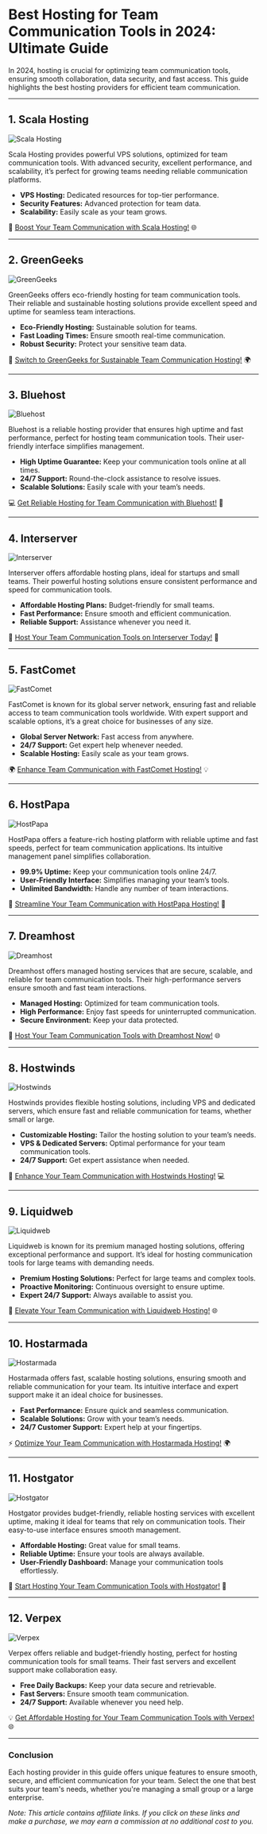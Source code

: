 # Best Hosting for Team Communication Tools in 2024: Ultimate Guide

In 2024, hosting is crucial for optimizing team communication tools, ensuring smooth collaboration, data security, and fast access. This guide highlights the best hosting providers for efficient team communication.

---

## 1. Scala Hosting

![Scala Hosting](https://i.imgur.com/uJ5JIK3.png "Scala Web Hosting")

Scala Hosting provides powerful VPS solutions, optimized for team communication tools. With advanced security, excellent performance, and scalability, it’s perfect for growing teams needing reliable communication platforms.

- **VPS Hosting:** Dedicated resources for top-tier performance.
- **Security Features:** Advanced protection for team data.
- **Scalability:** Easily scale as your team grows.

🚀 [Boost Your Team Communication with Scala Hosting!](https://snipitx.com/scala-jy) 🌐

---

## 2. GreenGeeks

![GreenGeeks](https://i.imgur.com/eEwuntu.jpg "GreenGeeks Hosting")

GreenGeeks offers eco-friendly hosting for team communication tools. Their reliable and sustainable hosting solutions provide excellent speed and uptime for seamless team interactions.

- **Eco-Friendly Hosting:** Sustainable solution for teams.
- **Fast Loading Times:** Ensure smooth real-time communication.
- **Robust Security:** Protect your sensitive team data.

🌿 [Switch to GreenGeeks for Sustainable Team Communication Hosting!](https://snipitx.com/greengeeks-jy) 🌍

---

## 3. Bluehost

![Bluehost](https://i.imgur.com/PasFF9E.jpeg "Bluehost Hosting")

Bluehost is a reliable hosting provider that ensures high uptime and fast performance, perfect for hosting team communication tools. Their user-friendly interface simplifies management.

- **High Uptime Guarantee:** Keep your communication tools online at all times.
- **24/7 Support:** Round-the-clock assistance to resolve issues.
- **Scalable Solutions:** Easily scale with your team’s needs.

💻 [Get Reliable Hosting for Team Communication with Bluehost!](https://snipitx.com/bluehost-jy) 🚀

---

## 4. Interserver

![Interserver](https://i.imgur.com/OM5dOEW.jpeg "Interserver Hosting")

Interserver offers affordable hosting plans, ideal for startups and small teams. Their powerful hosting solutions ensure consistent performance and speed for communication tools.

- **Affordable Hosting Plans:** Budget-friendly for small teams.
- **Fast Performance:** Ensure smooth and efficient communication.
- **Reliable Support:** Assistance whenever you need it.

💸 [Host Your Team Communication Tools on Interserver Today!](https://snipitx.com/interserver-jy) 💼

---

## 5. FastComet

![FastComet](https://i.imgur.com/7qgXuWp.png "FastComet Hosting")

FastComet is known for its global server network, ensuring fast and reliable access to team communication tools worldwide. With expert support and scalable options, it’s a great choice for businesses of any size.

- **Global Server Network:** Fast access from anywhere.
- **24/7 Support:** Get expert help whenever needed.
- **Scalable Hosting:** Easily scale as your team grows.

🌍 [Enhance Team Communication with FastComet Hosting!](https://snipitx.com/fastcomet-jy) 💡

---

## 6. HostPapa

![HostPapa](https://i.imgur.com/ouDTkvl.jpeg "HostPapa Hosting")

HostPapa offers a feature-rich hosting platform with reliable uptime and fast speeds, perfect for team communication applications. Its intuitive management panel simplifies collaboration.

- **99.9% Uptime:** Keep your communication tools online 24/7.
- **User-Friendly Interface:** Simplifies managing your team’s tools.
- **Unlimited Bandwidth:** Handle any number of team interactions.

🌟 [Streamline Your Team Communication with HostPapa Hosting!](https://snipitx.com/hostpapa-jy) 🚀

---

## 7. Dreamhost

![Dreamhost](https://i.imgur.com/rXIg8ip.jpeg "Dreamhost Hosting")

Dreamhost offers managed hosting services that are secure, scalable, and reliable for team communication tools. Their high-performance servers ensure smooth and fast team interactions.

- **Managed Hosting:** Optimized for team communication tools.
- **High Performance:** Enjoy fast speeds for uninterrupted communication.
- **Secure Environment:** Keep your data protected.

🚀 [Host Your Team Communication Tools with Dreamhost Now!](https://snipitx.com/dreamhost-jy) 🌐

---

## 8. Hostwinds

![Hostwinds](https://i.imgur.com/53aSNXx.jpeg "Hostwinds Hosting")

Hostwinds provides flexible hosting solutions, including VPS and dedicated servers, which ensure fast and reliable communication for teams, whether small or large.

- **Customizable Hosting:** Tailor the hosting solution to your team’s needs.
- **VPS & Dedicated Servers:** Optimal performance for your team communication tools.
- **24/7 Support:** Get expert assistance when needed.

🔧 [Enhance Your Team Communication with Hostwinds Hosting!](https://snipitx.com/hostwinds-jy) 💻

---

## 9. Liquidweb

![Liquidweb](https://i.imgur.com/4IvT9SC.jpeg "Liquidweb Hosting")

Liquidweb is known for its premium managed hosting solutions, offering exceptional performance and support. It’s ideal for hosting communication tools for large teams with demanding needs.

- **Premium Hosting Solutions:** Perfect for large teams and complex tools.
- **Proactive Monitoring:** Continuous oversight to ensure uptime.
- **Expert 24/7 Support:** Always available to assist you.

💎 [Elevate Your Team Communication with Liquidweb Hosting!](https://snipitx.com/liquidweb-jy) 🌐

---

## 10. Hostarmada

![Hostarmada](https://i.imgur.com/KFbdf3o.jpeg "Hostarmada Hosting")

Hostarmada offers fast, scalable hosting solutions, ensuring smooth and reliable communication for your team. Its intuitive interface and expert support make it an ideal choice for businesses.

- **Fast Performance:** Ensure quick and seamless communication.
- **Scalable Solutions:** Grow with your team’s needs.
- **24/7 Customer Support:** Expert help at your fingertips.

⚡ [Optimize Your Team Communication with Hostarmada Hosting!](https://snipitx.com/hostarmada-jy) 🌍

---

## 11. Hostgator

![Hostgator](https://i.imgur.com/BcVkH57.jpeg "Hostgator Hosting")

Hostgator provides budget-friendly, reliable hosting services with excellent uptime, making it ideal for teams that rely on communication tools. Their easy-to-use interface ensures smooth management.

- **Affordable Hosting:** Great value for small teams.
- **Reliable Uptime:** Ensure your tools are always available.
- **User-Friendly Dashboard:** Manage your communication tools effortlessly.

🤑 [Start Hosting Your Team Communication Tools with Hostgator!](https://snipitx.com/hostgator-jy) 🚀

---

## 12. Verpex

![Verpex](https://i.imgur.com/6x5LhiS.jpeg "Verpex Hosting")

Verpex offers reliable and budget-friendly hosting, perfect for hosting communication tools for small teams. Their fast servers and excellent support make collaboration easy.

- **Free Daily Backups:** Keep your data secure and retrievable.
- **Fast Servers:** Ensure smooth team communication.
- **24/7 Support:** Available whenever you need help.

💡 [Get Affordable Hosting for Your Team Communication Tools with Verpex!](https://snipitx.com/verpex-jy) 🌐

---

### Conclusion

Each hosting provider in this guide offers unique features to ensure smooth, secure, and efficient communication for your team. Select the one that best suits your team's needs, whether you're managing a small group or a large enterprise. 

*Note: This article contains affiliate links. If you click on these links and make a purchase, we may earn a commission at no additional cost to you.*
